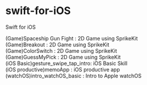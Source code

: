 # swift-for-iOS
Swift for iOS

(Game)Spaceship Gun Fight         : 2D Game using SprikeKit <br>
(Game)Breakout                    : 2D Game using SprikeKit <br>
(Game)ColorSwitch	                : 2D Game using SprikeKit <br>
(Game)GuessMyPick	                : 2D Game using SprikeKit <br>
(iOS Basic)gesture_swipe_tap_intro: iOS Basic Skill <br>
(iOS productive)memoApp           : iOS productive app <br>
(watchOS)intro_watchOS_basic	    : Intro to Apple watchOS <br>
